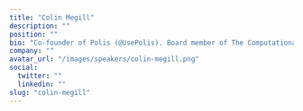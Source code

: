 ```yaml
---
title: "Colin Megill"
description: ""
position: ""
bio: "Co-founder of Polis (@UsePolis). Board member of The Computational Democracy Project (@CompDem). ⚗️ make OSS for open democracies && open science"
company: ""
avatar_url: "/images/speakers/colin-megill.png"
social:
  twitter: ""
  linkedin: ""
slug: "colin-megill"
---
```

